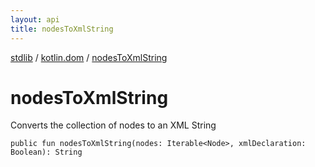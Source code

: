 ```yaml
---
layout: api
title: nodesToXmlString
---
```

[stdlib](../index.html) / [kotlin.dom](index.html) / [nodesToXmlString](nodesToXmlString.html)

# nodesToXmlString
Converts the collection of nodes to an XML String
```
public fun nodesToXmlString(nodes: Iterable<Node>, xmlDeclaration: Boolean): String
```
